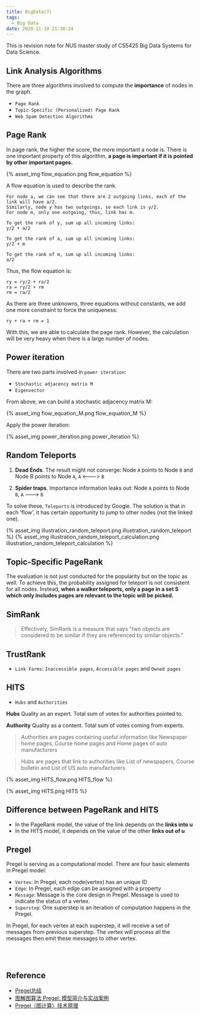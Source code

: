 ```yaml
---
title: BigData(7)
tags:
  - Big Data
date: 2020-11-10 21:30:24
---
```




This is revision note for NUS master study of CS5425 Big Data Systems for Data Science.

## Link Analysis Algorithms

There are three algorithms involved to compute the **importance** of nodes in the graph.

- `Page Rank`
- `Topic-Specific (Personalized) Page Rank`
- `Web Spam Detection Algorithms`

## Page Rank
In page rank, the higher the score, the more important a node is. There is one important property of this algorithm, **a page is important if it is pointed by other important pages.**

{% asset_img flow_equation.png flow_equation %}

A flow equation is used to describe the rank.
```
For node a, we can see that there are 2 outgoing links, each of the link will have a/2.
Similarly, node y has two outgoings, so each link is y/2.
For node m, only one outgoing, thus, link has m.

To get the rank of y, sum up all incoming links:
y/2 + a/2

To get the rank of a, sum up all incoming links:
y/2 + m

To get the rank of m, sum up all incoming links:
a/2
```
Thus, the flow equation is:
```
ry = ry/2 + ra/2
ra = ry/2 + rm
rm = ra/2
```
As there are three unknowns, three equations without constants, we add one more constraint to force the uniqueness:
```
ry + ra + rm = 1
```
With this, we are able to calculate the page rank. However, the calculation will be very heavy when there is a large number of nodes.

## Power iteration
There are two parts involved in `power iteration`:

- `Stochastic adjacency matrix M`
- `Eigenvector`

From above, we can build a stochastic adjacency matrix M:

{% asset_img flow_equation_M.png flow_equation_M %}

Apply the power iteration:

{% asset_img power_iteration.png power_iteration %}

## Random Teleports
1. **Dead Ends**. The result might not converge:
Node `A` points to Node `B` and Node B points to Node `A`, `A` <---> `B`

2. **Spider traps**. Importance information leaks out:
Node `A` points to Node `B`, `A` ---> `B`

To solve these, `Teleports` is introduced by Google. The solution is that in each 'flow', it has certain opportunity to jump to other nodes (not the linked one).

{% asset_img illustration_random_teleport.png illustration_random_teleport %}
{% asset_img illustration_random_teleport_calculation.png illustration_random_teleport_calculation %}

## Topic-Specific PageRank

The evaluation is not just conducted for the popularity but on the topic as well. To achieve this, the probability assigned for teleport is not consistent for all nodes. Instead, **when a walker teleports, only a page in a set S which only includes pages are relevant to the topic will be picked.**

## SimRank

>Effectively, SimRank is a measure that says "two objects are considered to be similar if they are referenced by similar objects."

## TrustRank

- `Link Farms`: `Inaccessible pages`, `Accessible pages` and `Owned pages`

## HITS
- `Hubs` and `Authorities`

**Hubs**
Quality as an expert. Total sum of votes for authorities pointed to.

**Authority**
Quality as a content. Total sum of votes coming from experts.

> Authorities are pages containing useful information like Newspaper home pages, Course home pages and Home pages of auto manufacturers

> Hubs are pages that link to authorities like List of newspapers, Course bulletin and List of US auto manufacturers

{% asset_img HITS_flow.png HITS_flow %}

{% asset_img HITS.png HITS %}

## Difference between PageRank and HITS

- In the PageRank model, the value of the link depends on the **links into u**
- In the HITS model, it depends on the value of the other **links out of u**

## Pregel
Pregel is serving as a computational model. There are four basic elements in Pregel model:

- `Vertex`: In Pregel, each node(vertex) has an unique ID
- `Edge`: In Pregel, each edge can be assigned with a property
- `Message`: Message is the core design in Pregel. Message is used to indicate the status of a vertex.
- `Superstep`: One superstep is an iteration of computation happens in the Pregel.

In Pregel, for each vertex at each superstep, it will receive a set of messages from previous superstep. The vertex will process all the messages then emit these messages to other vertex.


<br/>
<br/>

## Reference
- [Pregel总结](https://cloud.tencent.com/developer/news/148367)
- [图解图算法 Pregel: 模型简介与实战案例](https://io-meter.com/2018/03/23/pregel-in-graphs/)
- [Pregel（图计算）技术原理](https://cshihong.github.io/2018/05/30/Pregel%EF%BC%88%E5%9B%BE%E8%AE%A1%E7%AE%97%EF%BC%89%E6%8A%80%E6%9C%AF%E5%8E%9F%E7%90%86/)

